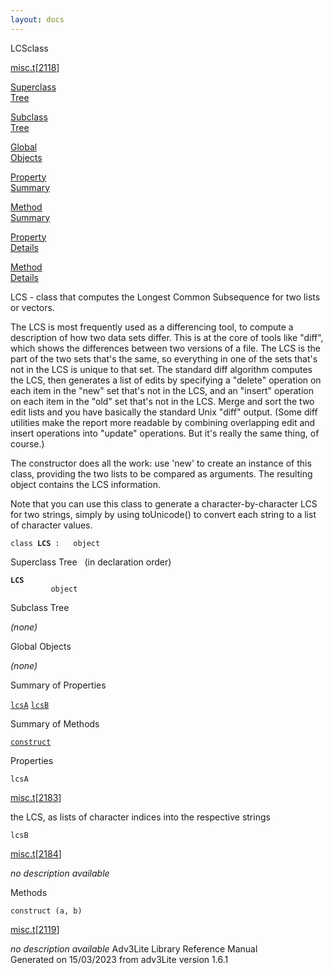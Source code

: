 ```yaml
---
layout: docs
---
```

<span class="title">LCS</span><span class="type">class</span>

[misc.t](../file/misc.t.html)\[[2118](../source/misc.t.html#2118)\]

[Superclass  
Tree](#_SuperClassTree_)

[Subclass  
Tree](#_SubClassTree_)

[Global  
Objects](#_ObjectSummary_)

[Property  
Summary](#_PropSummary_)

[Method  
Summary](#_MethodSummary_)

[Property  
Details](#_Properties_)

[Method  
Details](#_Methods_)



LCS - class that computes the Longest Common Subsequence for two lists
or vectors.

The LCS is most frequently used as a differencing tool, to compute a
description of how two data sets differ. This is at the core of tools
like "diff", which shows the differences between two versions of a file.
The LCS is the part of the two sets that's the same, so everything in
one of the sets that's not in the LCS is unique to that set. The
standard diff algorithm computes the LCS, then generates a list of edits
by specifying a "delete" operation on each item in the "new" set that's
not in the LCS, and an "insert" operation on each item in the "old" set
that's not in the LCS. Merge and sort the two edit lists and you have
basically the standard Unix "diff" output. (Some diff utilities make the
report more readable by combining overlapping edit and insert operations
into "update" operations. But it's really the same thing, of course.)

The constructor does all the work: use 'new' to create an instance of
this class, providing the two lists to be compared as arguments. The
resulting object contains the LCS information.

Note that you can use this class to generate a character-by-character
LCS for two strings, simply by using toUnicode() to convert each string
to a list of character values.

`class `**`LCS`**` :   object`



<span id="_SuperClassTree_"></span>



<span class="hdln">Superclass Tree</span>   (in declaration order)



**`LCS`**  
`         object`  
<span id="_SubClassTree_"></span>



<span class="hdln">Subclass Tree</span>  



*(none)* <span id="_ObjectSummary_"></span>



<span class="hdln">Global Objects</span>  



*(none)* <span id="_PropSummary_"></span>



<span class="hdln">Summary of Properties</span>  



[`lcsA`](#lcsA) [`lcsB`](#lcsB)

<span id="_MethodSummary_"></span>



<span class="hdln">Summary of Methods</span>  



[`construct`](#construct)

<span id="_Properties_"></span>



<span class="hdln">Properties</span>  



<span id="lcsA"></span>

`lcsA`

[misc.t](../file/misc.t.html)\[[2183](../source/misc.t.html#2183)\]



the LCS, as lists of character indices into the respective strings



<span id="lcsB"></span>

`lcsB`

[misc.t](../file/misc.t.html)\[[2184](../source/misc.t.html#2184)\]



*no description available*



<span id="_Methods_"></span>



<span class="hdln">Methods</span>  



<span id="construct"></span>

`construct (a, b)`

[misc.t](../file/misc.t.html)\[[2119](../source/misc.t.html#2119)\]



*no description available*
Adv3Lite Library Reference Manual  
Generated on 15/03/2023 from adv3Lite version 1.6.1


